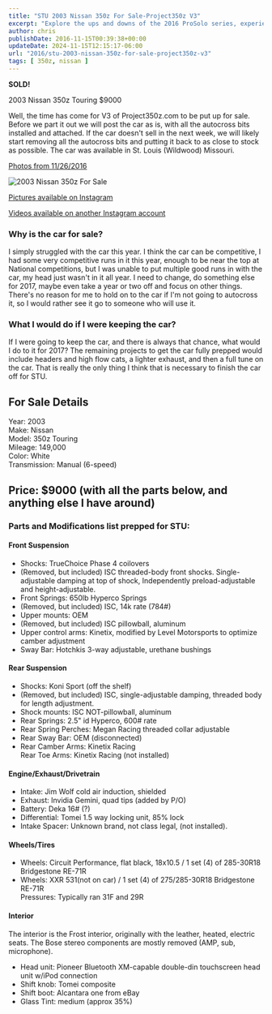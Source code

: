 ```yaml
---
title: "STU 2003 Nissan 350z For Sale-Project350z V3"
excerpt: "Explore the ups and downs of the 2016 ProSolo series, experiences with the 350Z car, and anticipation for the upcoming finale and SoloNationals."
author: chris
publishDate: 2016-11-15T00:39:38+00:00
updateDate: 2024-11-15T12:15:17-06:00
url: "2016/stu-2003-nissan-350z-for-sale-project350z-v3"
tags: [ 350z, nissan ]
---
```


**SOLD!**

2003 Nissan 350z Touring $9000

Well, the time has come for V3 of Project350z.com to be put up for sale. Before we part it out we will post the car as is, with all the autocross bits installed and attached. If the car doesn't sell in the next week, we will likely start removing all the autocross bits and putting it back to as close to stock as possible. The car was available in St. Louis (Wildwood) Missouri.

[Photos from 11/26/2016](https://www.flickr.com/photos/chammond/albums/72157673098323004)

![2003 Nissan 350z For Sale](https://c8.staticflickr.com/6/5716/30452905343_9bf09aa672.jpg)

[Pictures available on Instagram](https://www.instagram.com/project350z/)

[Videos available on another Instagram account](https://www.instagram.com/jd1cameramount/)

### Why is the car for sale?

I simply struggled with the car this year. I think the car can be competitive, I had some very competitive runs in it this year, enough to be near the top at National competitions, but I was unable to put multiple good runs in with the car, my head just wasn't in it all year. I need to change, do something else for 2017, maybe even take a year or two off and focus on other things. There's no reason for me to hold on to the car if I'm not going to autocross it, so I would rather see it go to someone who will use it.

### What I would do if I were keeping the car?

If I were going to keep the car, and there is always that chance, what would I do to it for 2017? The remaining projects to get the car fully prepped would include headers and high flow cats, a lighter exhaust, and then a full tune on the car. That is really the only thing I think that is necessary to finish the car off for STU.

## For Sale Details

Year: 2003  
Make: Nissan  
Model: 350z Touring  
Mileage: 149,000  
Color: White  
Transmission: Manual (6-speed)

## Price: $9000 (with all the parts below, and anything else I have around)

### Parts and Modifications list prepped for STU:

#### Front Suspension

- Shocks: TrueChoice Phase 4 coilovers
- (Removed, but included) ISC threaded-body front shocks. Single-adjustable damping at top of shock, Independently preload-adjustable and height-adjustable.
- Front Springs: 650lb Hyperco Springs
- (Removed, but included) ISC, 14k rate (784#)
- Upper mounts: OEM
- (Removed, but included) ISC pillowball, aluminum
- Upper control arms: Kinetix, modified by Level Motorsports to optimize camber adjustment
- Sway Bar: Hotchkis 3-way adjustable, urethane bushings

#### Rear Suspension

- Shocks: Koni Sport (off the shelf)
- (Removed, but included) ISC, single-adjustable damping, threaded body for length adjustment.
- Shock mounts: ISC NOT-pillowball, aluminum
- Rear Springs: 2.5" id Hyperco, 600# rate
- Rear Spring Perches: Megan Racing threaded collar adjustable
- Rear Sway Bar: OEM (disconnected)
- Rear Camber Arms: Kinetix Racing  
Rear Toe Arms: Kinetix Racing (not installed)

#### Engine/Exhaust/Drivetrain

- Intake: Jim Wolf cold air induction, shielded
- Exhaust: Invidia Gemini, quad tips (added by P/O)
- Battery: Deka 16# (?)
- Differential: Tomei 1.5 way locking unit, 85% lock
- Intake Spacer: Unknown brand, not class legal, (not installed).

#### Wheels/Tires

- Wheels: Circuit Performance, flat black, 18x10.5 / 1 set (4) of 285-30R18 Bridgestone RE-71R
- Wheels: XXR 531(not on car) / 1 set (4) of 275/285-30R18 Bridgestone RE-71R  
Pressures: Typically ran 31F and 29R

#### Interior

The interior is the Frost interior, originally with the leather, heated, electric seats. The Bose stereo components are mostly removed (AMP, sub, microphone).

- Head unit: Pioneer Bluetooth XM-capable double-din touchscreen head unit w/iPod connection
- Shift knob: Tomei composite
- Shift boot: Alcantara one from eBay
- Glass Tint: medium (approx 35%)

